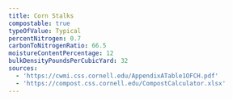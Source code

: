 ```yaml
---
title: Corn Stalks
compostable: true
typeOfValue: Typical
percentNitrogen: 0.7
carbonToNitrogenRatio: 66.5
moistureContentPercentage: 12
bulkDensityPoundsPerCubicYard: 32
sources:
  - 'https://cwmi.css.cornell.edu/AppendixATable1OFCH.pdf'
  - 'https://compost.css.cornell.edu/CompostCalculator.xlsx'
---
```


